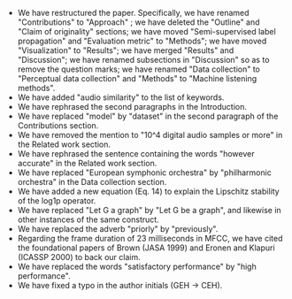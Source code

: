 * We have restructured the paper. Specifically, we have renamed "Contributions" to "Approach" ; we have deleted the "Outline" and "Claim of originality" sections; we have moved "Semi-supervised label propagation" and "Evaluation metric" to "Methods"; we have moved "Visualization" to "Results"; we have merged "Results" and "Discussion"; we have renamed subsections in "Discussion" so as to remove the question marks; we have renamed "Data collection" to "Perceptual data collection" and "Methods" to "Machine listening methods".
* We have added "audio similarity" to the list of keywords.
* We have rephrased the second paragraphs in the Introduction.
* We have replaced "model" by "dataset" in the second paragraph of the Contributions section.
* We have removed the mention to "10^4 digital audio samples or more" in the Related work section.
* We have rephrased the sentence containing the words "however accurate" in the Related work section.
* We have replaced "European symphonic orchestra" by "philharmonic orchestra" in the Data collection section.
* We have added a new equation (Eq. 14) to explain the Lipschitz stability of the log1p operator.
* We have replaced "Let G a graph" by "Let G be a graph", and likewise in other instances of the same construct.
* We have replaced the adverb "priorly" by "previously".
* Regarding the frame duration of 23 milliseconds in MFCC, we have cited the foundational papers of Brown (JASA 1999) and Eronen and Klapuri (ICASSP 2000) to back our claim.
* We have replaced the words "satisfactory performance" by "high performance".
* We have fixed a typo in the author initials (GEH -> CEH).